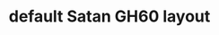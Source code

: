---
layout: layouts/keymapdb_entry.njk
OS: []
keymap_author: abhixec
firmware: QMK
hasHomeRowMods: False
hasLetterOnThumb: False
hasVerticalCombos: False
keymap_image: https://i.imgur.com/Eqp8hov.jpg
imageDate: idk
keyCount: 62
keyboard: GH60 Satan
baseLayouts: ["QWERTY"]
languages: ['English']
layerCount: 4
title: "default Satan GH60 layout"
isSplit: False
stagger: row
summary: 
keymap_url: https://github.com/abhixec/qmk_firmware/tree/master/keyboards/gh60/satan/keymaps/abhixec
writeup: https://github.com/abhixec/qmk_firmware/tree/master/keyboards/gh60/satan/keymaps/abhixec/readme.md
---